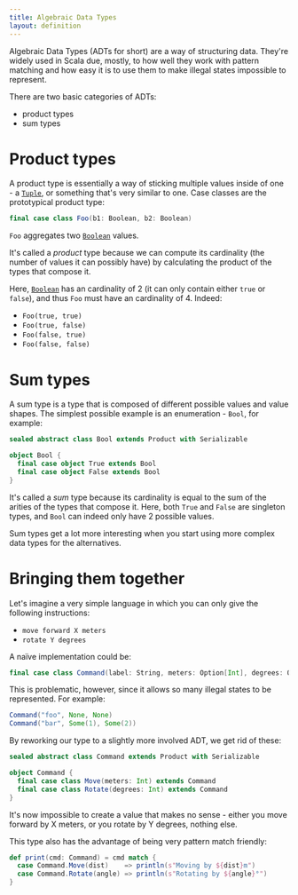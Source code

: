 ```yaml
---
title: Algebraic Data Types
layout: definition
---
```


Algebraic Data Types (ADTs for short) are a way of structuring data. They're widely used in Scala due, mostly, to how well they work with pattern matching and how easy it is to use them to make illegal states impossible to represent.

There are two basic categories of ADTs:
* product types
* sum types

# Product types

A product type is essentially a way of sticking multiple values inside of one - a [`Tuple`], or something that's very similar to one. Case classes are the prototypical product type:

```scala
final case class Foo(b1: Boolean, b2: Boolean)
```

`Foo` aggregates two [`Boolean`] values.

It's called a _product_ type because we can compute its cardinality (the number of values it can possibly have) by calculating the product of the types that compose it.

Here, [`Boolean`] has an cardinality of 2 (it can only contain either `true` or `false`), and thus `Foo` must have an cardinality of 4. Indeed:
* `Foo(true, true)`
* `Foo(true, false)`
* `Foo(false, true)`
* `Foo(false, false)`

# Sum types

A sum type is a type that is composed of different possible values and value shapes. The simplest possible example is an enumeration - `Bool`, for example:

```scala
sealed abstract class Bool extends Product with Serializable

object Bool {
  final case object True extends Bool
  final case object False extends Bool
}
```

It's called a _sum_ type because its cardinality is equal to the sum of the arities of the types that compose it. Here, both `True` and `False` are singleton types, and `Bool` can indeed only have 2 possible values.

Sum types get a lot more interesting when you start using more complex data types for the alternatives.

# Bringing them together

Let's imagine a very simple language in which you can only give the following instructions:
* `move forward X meters`
* `rotate Y degrees`

A naïve implementation could be:

```scala
final case class Command(label: String, meters: Option[Int], degrees: Option[Int])
```

This is problematic, however, since it allows so many illegal states to be represented. For example:

```scala
Command("foo", None, None)
Command("bar", Some(1), Some(2))
```

By reworking our type to a slightly more involved ADT, we get rid of these:

```scala
sealed abstract class Command extends Product with Serializable

object Command {
  final case class Move(meters: Int) extends Command
  final case class Rotate(degrees: Int) extends Command
}
```

It's now impossible to create a value that makes no sense - either you move forward by X meters, or you rotate by Y degrees, nothing else.

This type also has the advantage of being very pattern match friendly:

```scala
def print(cmd: Command) = cmd match {
  case Command.Move(dist)    => println(s"Moving by ${dist}m")
  case Command.Rotate(angle) => println(s"Rotating by ${angle}°")
}
```

[`Tuple`]:https://www.scala-lang.org/api/2.12.8/scala/Tuple2.html
[`Boolean`]:https://www.scala-lang.org/api/2.12.8/scala/Boolean.html

